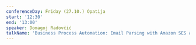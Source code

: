 ```yaml
---
conferenceDay: Friday (27.10.) Opatija
start: '12:30'
end: '13:00'
speaker: Domagoj Radovčić
talkName: 'Business Process Automation: Email Parsing with Amazon SES and SNS'
---
```


